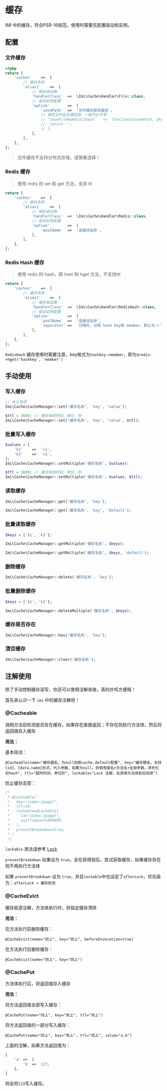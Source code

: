 # 缓存

IMI 中的缓存，符合PSR-16规范。使用时需要先配置驱动和实例。

## 配置

### 文件缓存

```php
<?php
return [
	'caches'	=>	[
		// 缓存名称
		'alias1'	=>	[
			// 缓存驱动类
			'handlerClass'	=>	\Imi\Cache\Handler\File::class,
			// 驱动实例配置
			'option'		=>	[
				'savePath'	=>	'文件缓存保存路径',
				// 保存文件名处理回调，一般可以不写
				// 'saveFileNameCallback'	=>	function($savePath, $key){
				// 	return '';
				// },
			],
		],
	],
];
```

> 文件缓存不支持分布式存储，请慎重选择！

### Redis 缓存

> 使用 redis 的 set 和 get 方法，支持 ttl

```php
return [
	'caches'	=>	[
		// 缓存名称
		'alias1'	=>	[
			// 缓存驱动类
			'handlerClass'	=>	\Imi\Cache\Handler\Redis::class,
			// 驱动实例配置
			'option'		=>	[
				'poolName'	=>	'连接池名称',
			],
		],
	],
];
```

### Redis Hash 缓存

> 使用 redis 的 hash，即 hset 和 hget 方法，不支持ttl

```php
return [
	'caches'	=>	[
		// 缓存名称
		'alias1'	=>	[
			// 缓存驱动类
			'handlerClass'	=>	\Imi\Cache\Handler\RedisHash::class,
			// 驱动实例配置
			'option'		=>	[
				'poolName'	=>	'连接池名称',
				'separator' =>	'分隔符，分隔 hash key和 member，默认为->',
			],
		],
	],
];
```

`RedisHash` 缓存使用时需要注意，key格式为`hashkey->member`，即为`$redis->hget('hashkey', 'member')`

## 手动使用

### 写入缓存

```php
// 永久有效
Imi\Cache\CacheManager::set('缓存名称', 'key', 'value');

$ttl = 3600; // 缓存有效时间，单位：秒
Imi\Cache\CacheManager::set('缓存名称', 'key', 'value', $ttl);
```

### 批量写入缓存

```php
$values = [
	'k1'	=>	'v1',
	'k2'	=>	'v2',
];
Imi\Cache\CacheManager::setMultiple('缓存名称', $values);

$ttl = 3600; // 缓存有效时间，单位：秒
Imi\Cache\CacheManager::setMultiple('缓存名称', $values, $ttl);
```

### 读取缓存

```php
Imi\Cache\CacheManager::get('缓存名称', 'key');

Imi\Cache\CacheManager::get('缓存名称', 'key', 'default');
```

### 批量读取缓存

```php
$keys = ['k1', 'k2'];

Imi\Cache\CacheManager::getMultiple('缓存名称', $keys);

Imi\Cache\CacheManager::getMultiple('缓存名称', $keys, 'default');
```

### 删除缓存

```php
Imi\Cache\CacheManager::delete('缓存名称', 'key');
```

### 批量删除缓存

```php
$keys = ['k1', 'k2'];

Imi\Cache\CacheManager::deleteMultiple('缓存名称', $keys);
```

### 缓存是否存在

```php
Imi\Cache\CacheManager::has('缓存名称', 'key');
```

### 清空缓存

```php
Imi\Cache\CacheManager::clear('缓存名称');
```

## 注解使用

除了手动控制缓存读写，你还可以使用注解来做，真的炒鸡方便哦！

首先来认识一下 `imi` 中的缓存注解吧！

### @Cacheable

调用方法前检测是否存在缓存，如果存在直接返回；不存在则执行方法体，然后将返回值存入缓存

**用法：**

基本用法：

`@Cacheable(name="缓存器名，为null则取cache.default配置", key="缓存键名，支持{id}、{data.name}形式，代入参数，如果为null，则使用类名+方法名+全部参数，序列化后hash", ttl="超时时间，单位秒", lockable="Lock 注解，在调用方法体前后加锁")`

防止缓存击穿：

```php
/*
 * @Cacheable(
 *   key="index:{page}",
 *   ttl=10,
 *   lockable=@Lockable(
 *     id="index:{page}",
 *     waitTimeout=999999,
 *   ),
 *   preventBreakdown=true,
 * )
 */
```

`lockable` 用法请参考 [Lock](/components/lock/index.html)

`preventBreakdown` 如果设为 `true`，会在获得锁后，尝试获取缓存，如果缓存存在则不再执行方法体

如果 `preventBreakdown` 设为 `true`，并且`lockable`中也设定了`afterLock`，优先级为：`afterLock > 缓存检测`

### @CacheEvict

缓存驱逐注解，方法体执行时，将指定缓存清除

**用法：**

在方法执行前删除缓存：

`@CacheEvict(name="同上", key="同上", beforeInvocation=true)`

在方法执行后删除缓存：

`@CacheEvict(name="同上", key="同上")`

### @CachePut

方法体执行后，将返回值存入缓存

**用法：**

将方法返回值全部写入缓存：

`@CachePut(name="同上", key="同上", ttl="同上")`

将方法返回值的一部分写入缓存：

`@CachePut(name="同上", key="同上", ttl="同上", value="a.b")`

上面的注解，如果方法返回值为：

```php
[
    'a' =>  [
        'b' =>  123,
    ],
]
```

则会将`123`写入缓存。